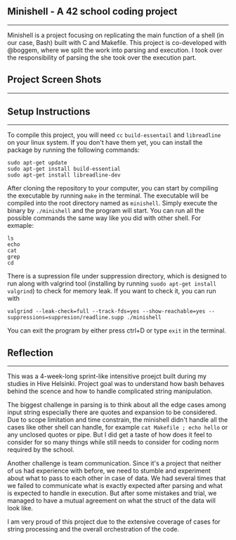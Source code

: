 ## Minishell - A 42 school coding project
------------
Minishell is a project focusing on replicating the main function of a shell (in our case, Bash) built with C and Makefile. This project is co-developed with @boggem, where we split the work into parsing and execution. I took over the responsibility of parsing the she took over the execution part. 

## Project Screen Shots
----


## Setup Instructions
----
To compile this project, you will need `cc` `build-essentail` and `libreadline` on your linux system. If you don't have them yet, you can install the package by running the following commands:
```
sudo apt-get update
sudo apt-get install build-essential
sudo apt-get install libreadline-dev 
```
After cloning the repository to your computer, you can start by compiling the executable by running `make` in the terminal. The executable will be compiled into the root directory named as `minishell`. Simply execute the binary by `./minishell` and the program will start. You can run all the possible commands the same way like you did with other shell. For exmaple:
```
ls
echo
cat
grep
cd
```
There is a supression file under suppression directory, which is designed to run along with valgrind tool (installing by running `suodo apt-get install valgrind`) to check for memory leak. If you want to check it, you can run with
```
valgrind --leak-check=full --track-fds=yes --show-reachable=yes --suppressions=suppresion/readline.supp ./minishell
```
You can exit the program by either press ctrl+D or type `exit` in the terminal. 

## Reflection
----
This was a 4-week-long sprint-like intensitive proejct built during my studies in Hive Helsinki. Project goal was to understand how bash behaves behind the scence and how to handle complicated string manipulation. 

The biggest challenge in parsing is to think about all the edge cases among input string especially there are quotes and expansion to be considered. Due to scope limitation and time constrain, the minishell didn't handle all the cases like other shell can handle, for example `cat Makefile ; echo hello` or any unclosed quotes or pipe. But I did get a taste of how does it feel to consider for so many things while still needs to consider for coding norm required by the school. 

Another challenge is team communication. Since it's a project that neither of us had experience with before, we need to stumble and experiment about what to pass to each other in case of data. We had several times that we failed to communicate what is exactly expected after parsing and what is expected to handle in execution. But after some mistakes and trial, we managed to have a mutual agreement on what the struct of the data will look like. 

I am very proud of this project due to the extensive coverage of cases for string processing and the overall orchestration of the code. 